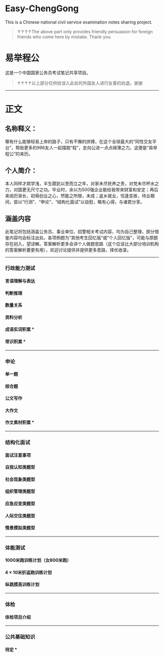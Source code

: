 # Easy-ChengGong
This is a Chinese national civil service examination notes sharing project.

> ↑↑↑↑The above part only provides friendly persuasion for foreign friends who come here by mistake. Thank you.



# 易举程公
这是一个中国国家公务员考试笔记共享项目。

> ↑↑↑↑以上部分仅供给误入此处的外国友人进行友善的劝退。谢谢

****

# 正文

## 名称释义：
哪有什么能够轻易上岸的路子，只有不懈的拼搏，在这个全球最大的“同性交友平台”，帮助更多的996友人一起摆脱“程”，走向公进一点点绵薄之力。这便是“易举程公”的来历。

## 个人简介：
本人同样才疏学浅，半生蹉跎以至而立之年，对家未尽抚养之责，对党未尽杯水之力，对国更无尺寸之功。毕业时，余以为500强企业能给我带来财富和安定；再后来阅历渐长，初萌创业之心，然能之所限，未成；返乡就业，恰逢变故，待业期间，尝以“行测”、“申论”、“结构化面试”以自慰，略有心得，与诸君分享。


## 涵盖内容

此笔记将包括涵盖公务员、事业单位、招警相关考试内容，均为自己整理，部分借鉴内容均会标注出处。各项例题为“其他考生回忆版”或“个人回忆版”，可能与原题存在初入，望谅解。答案解析更多会讲个人做题思路（这个应该比大部分培训机构的答案解析要更有用），欢迎讨论提供并提供更多思路，择优收录。


****

### 行政能力测试

#### 言语理解与表达

#### 判断推理

#### 数量关系

#### 资料分析

#### 成语实词积累 *

#### 常识积累 *

****

### 申论

#### 单一题

#### 综合题

#### 公文写作

#### 大作文

#### 作文素材积累 *

****

### 结构化面试

#### 面试注意事项

#### 自我认知类题型

#### 社会现象类题型

#### 组织管理类题型

#### 应急应变类题型

#### 人际交往类题型

#### 情景模拟类题型

****

### 体能测试

#### 1000米跑训练计划（女800米跑）

#### 4 × 10米折返跑训练计划

#### 纵跳摸高训练计划

****

### 体检

#### 体检项目介绍

****

### 公共基础知识

#### 待定 *


